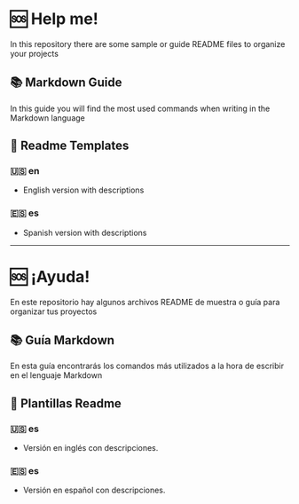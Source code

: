 # 🆘 Help me!

In this repository there are some sample or guide README files to organize your projects

## 📚 Markdown Guide

In this guide you will find the most used commands when writing in the Markdown language

## 📖 Readme Templates

### 🇺🇸 en

- English version with descriptions 

### 🇪🇸 es

- Spanish version with descriptions 

_ _ _

# 🆘 ¡Ayuda!

En este repositorio hay algunos archivos README de muestra o guía para organizar tus proyectos

## 📚 Guía Markdown

En esta guía encontrarás los comandos más utilizados a la hora de escribir en el lenguaje Markdown

## 📖 Plantillas Readme

### 🇺🇸 es

- Versión en inglés con descripciones.

### 🇪🇸 es

- Versión en español con descripciones.

